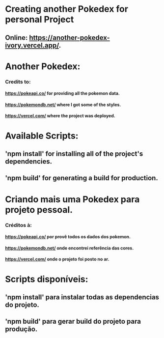 # Creating another Pokedex for personal Project

## Online: https://another-pokedex-ivory.vercel.app/.

# Another Pokedex:

### Credits to:
#### https://pokeapi.co/ for providing all the pokemon data.
#### https://pokemondb.net/ where I got some of the styles.
#### https://vercel.com/ where the project was deployed.

# Available Scripts:

## 'npm install' for installing all of the project's dependencies.
## 'npm build' for generating a build for production.


# Criando mais uma Pokedex para projeto pessoal.

### Créditos à:
#### https://pokeapi.co/ por provê todos os dados dos pokemon.
#### https://pokemondb.net/ onde encontrei referência das cores.
#### https://vercel.com/ onde o projeto foi posto no ar.

# Scripts disponíveis:
## 'npm install' para instalar todas as dependencias do projeto.
## 'npm build' para gerar build do projeto para produção.


